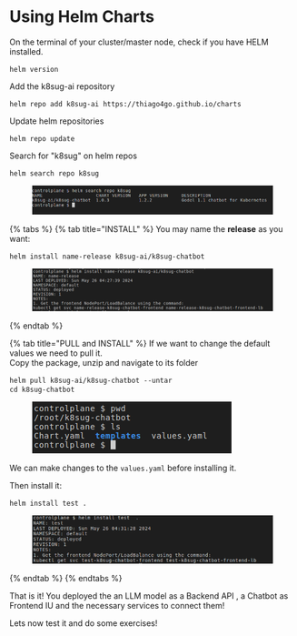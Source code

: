 # Using Helm Charts

On the terminal of your cluster/master node, check if you have HELM installed.

```
helm version
```

Add the k8sug-ai repository

```
helm repo add k8sug-ai https://thiago4go.github.io/charts
```

Update helm repositories

```
helm repo update
```

Search for "k8sug" on helm repos

```
helm search repo k8sug
```

<figure><img src=".gitbook/assets/image (26).png" alt=""><figcaption></figcaption></figure>

{% tabs %}
{% tab title="INSTALL" %}
You may name the **release** as you want:

```
helm install name-release k8sug-ai/k8sug-chatbot
```

<figure><img src=".gitbook/assets/image (29).png" alt=""><figcaption></figcaption></figure>
{% endtab %}

{% tab title="PULL and INSTALL" %}
If we want to change the default values we need to pull it.\
Copy the package, unzip and navigate to its folder

```
helm pull k8sug-ai/k8sug-chatbot --untar 
cd k8sug-chatbot
```

<figure><img src=".gitbook/assets/image (27).png" alt=""><figcaption></figcaption></figure>

We can make changes to the `values.yaml` before installing it.&#x20;

Then install it:

```
helm install test .
```

<figure><img src=".gitbook/assets/image (28).png" alt=""><figcaption></figcaption></figure>
{% endtab %}
{% endtabs %}

That is it! You deployed the an LLM model as a Backend API , a Chatbot  as Frontend IU and the necessary services to connect them!

Lets now test it and do some exercises!
